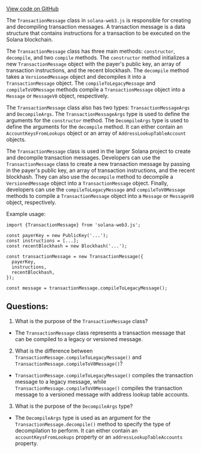 [View code on GitHub](https://github.com/solana-labs/solana-web3.js/blob/master/packages/library-legacy/src/transaction/message.ts)

The `TransactionMessage` class in `solana-web3.js` is responsible for creating and decompiling transaction messages. A transaction message is a data structure that contains instructions for a transaction to be executed on the Solana blockchain. 

The `TransactionMessage` class has three main methods: `constructor`, `decompile`, and two `compile` methods. The `constructor` method initializes a new `TransactionMessage` object with the payer's public key, an array of transaction instructions, and the recent blockhash. The `decompile` method takes a `VersionedMessage` object and decompiles it into a `TransactionMessage` object. The `compileToLegacyMessage` and `compileToV0Message` methods compile a `TransactionMessage` object into a `Message` or `MessageV0` object, respectively.

The `TransactionMessage` class also has two types: `TransactionMessageArgs` and `DecompileArgs`. The `TransactionMessageArgs` type is used to define the arguments for the `constructor` method. The `DecompileArgs` type is used to define the arguments for the `decompile` method. It can either contain an `AccountKeysFromLookups` object or an array of `AddressLookupTableAccount` objects.

The `TransactionMessage` class is used in the larger Solana project to create and decompile transaction messages. Developers can use the `TransactionMessage` class to create a new transaction message by passing in the payer's public key, an array of transaction instructions, and the recent blockhash. They can also use the `decompile` method to decompile a `VersionedMessage` object into a `TransactionMessage` object. Finally, developers can use the `compileToLegacyMessage` and `compileToV0Message` methods to compile a `TransactionMessage` object into a `Message` or `MessageV0` object, respectively.

Example usage:

```
import {TransactionMessage} from 'solana-web3.js';

const payerKey = new PublicKey('...');
const instructions = [...];
const recentBlockhash = new Blockhash('...');

const transactionMessage = new TransactionMessage({
  payerKey,
  instructions,
  recentBlockhash,
});

const message = transactionMessage.compileToLegacyMessage();
```
## Questions: 
 1. What is the purpose of the `TransactionMessage` class?
- The `TransactionMessage` class represents a transaction message that can be compiled to a legacy or versioned message.

2. What is the difference between `TransactionMessage.compileToLegacyMessage()` and `TransactionMessage.compileToV0Message()`?
- `TransactionMessage.compileToLegacyMessage()` compiles the transaction message to a legacy message, while `TransactionMessage.compileToV0Message()` compiles the transaction message to a versioned message with address lookup table accounts.

3. What is the purpose of the `DecompileArgs` type?
- The `DecompileArgs` type is used as an argument for the `TransactionMessage.decompile()` method to specify the type of decompilation to perform. It can either contain an `accountKeysFromLookups` property or an `addressLookupTableAccounts` property.